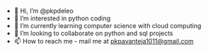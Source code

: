 - 👋 Hi, I’m @pkpdeleo
- 👀 I’m interested in python coding
- 🌱 I’m currently learning computer science with cloud computing
- 💞️ I’m looking to collaborate on python and sql projects
- 📫 How to reach me - mail me at pkpavanteja1011@gmail.com

<!---
pkpdeleo/pkpdeleo is a ✨ special ✨ repository because its `README.md` (this file) appears on your GitHub profile.
You can click the Preview link to take a look at your changes.
--->
